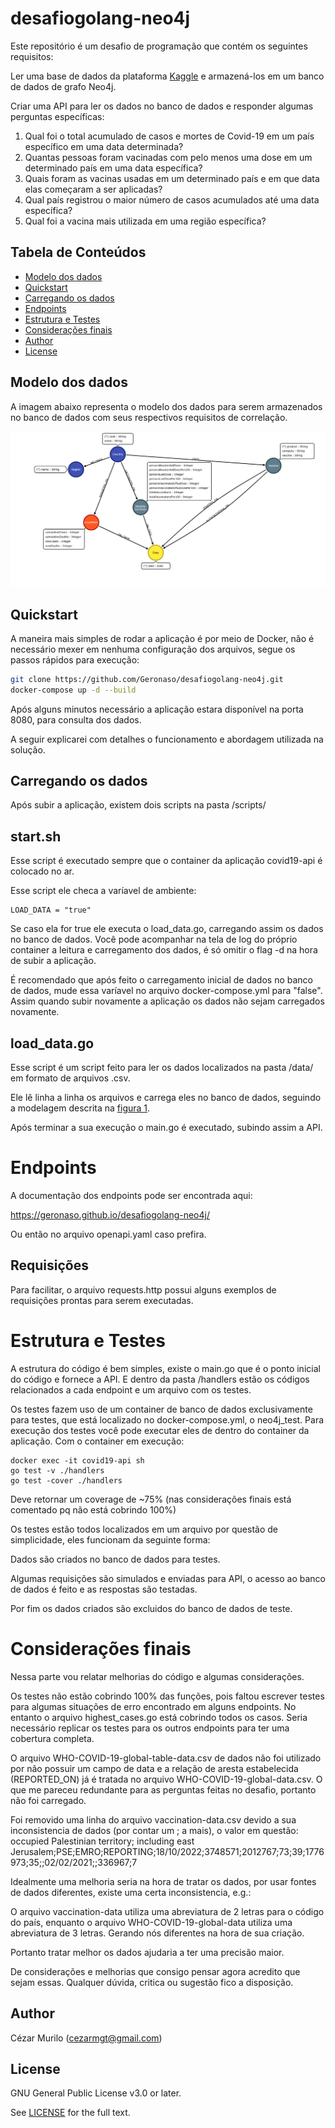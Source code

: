 # desafiogolang-neo4j
Este repositório é um desafio de programação que contém os seguintes requisitos:

Ler uma base de dados da plataforma [Kaggle](https://www.kaggle.com/datasets/abdoomoh/daily-covid-19-data-2020-2024?resource=download) e armazená-los em um banco de dados de grafo Neo4j.

Criar uma API para ler os dados no banco de dados e responder algumas perguntas específicas:

1. Qual foi o total acumulado de casos e mortes de Covid-19 em um país específico em uma data determinada?
2. Quantas pessoas foram vacinadas com pelo menos uma dose em um determinado país em uma data específica?
3. Quais foram as vacinas usadas em um determinado país e em que data elas começaram a ser aplicadas?
4. Qual país registrou o maior número de casos acumulados até uma data específica?
5. Qual foi a vacina mais utilizada em uma região específica?

## Tabela de Conteúdos
- [Modelo dos dados](#modelo-dos-dados)
- [Quickstart](#quickstart)
- [Carregando os dados](#carregando-os-dados)
- [Endpoints](#endpoints)
- [Estrutura e Testes](#estrutura-e-testes)
- [Considerações finais](#considerações-finais)
- [Author](#author)
- [License](#license)

## Modelo dos dados
A imagem abaixo representa o modelo dos dados para serem armazenados no banco de dados com seus respectivos requisitos de correlação.

<a id="image1"></a>
![Modelo](docs/model.png)

## Quickstart
A maneira mais simples de rodar a aplicação é por meio de Docker, não é necessário mexer em nenhuma configuração dos arquivos, segue os passos rápidos para execução:

```bash
git clone https://github.com/Geronaso/desafiogolang-neo4j.git
docker-compose up -d --build

```

Após alguns minutos necessário a aplicação estara disponível na porta 8080, para consulta dos dados.

A seguir explicarei com detalhes o funcionamento e abordagem utilizada na solução.


## Carregando os dados

Após subir a aplicação, existem dois scripts na pasta /scripts/


## start.sh

Esse script é executado sempre que o container da aplicação covid19-api é colocado no ar.

Esse script ele checa a varíavel de ambiente:

```
LOAD_DATA = "true"
```

Se caso ela for true ele executa o load_data.go, carregando assim os dados no banco de dados. Você pode acompanhar na tela de log do próprio container a leitura e carregamento dos dados, é só omitir o flag -d na hora de subir a aplicação.

É recomendado que após feito o carregamento inicial de dados no banco de dados, mude essa varíavel no arquivo docker-compose.yml para "false". Assim quando subir novamente a aplicação os dados não sejam carregados novamente.

## load_data.go

Esse script é um script feito para ler os dados localizados na pasta /data/ em formato de arquivos .csv.

Ele lê linha a linha os arquivos e carrega eles no banco de dados, seguindo a modelagem descrita na [figura 1](#image1).

Após terminar a sua execução o main.go é executado, subindo assim a API.


# Endpoints

A documentação dos endpoints pode ser encontrada aqui:

https://geronaso.github.io/desafiogolang-neo4j/

Ou então no arquivo openapi.yaml caso prefira.

## Requisições
Para facilitar, o arquivo requests.http possui alguns exemplos de requisições prontas para serem executadas.



# Estrutura e Testes
A estrutura do código é bem simples, existe o main.go que é o ponto inicial do código e fornece a API. E dentro da pasta /handlers estão os códigos relacionados a cada endpoint e um arquivo com os testes.


Os testes fazem uso de um container de banco de dados exclusivamente para testes, que está localizado no docker-compose.yml, o neo4j_test.
Para execução dos testes você pode executar eles de dentro do container da aplicação. Com o container em execução:

```
docker exec -it covid19-api sh
go test -v ./handlers
go test -cover ./handlers
```

Deve retornar um coverage de ~75% (nas considerações finais está comentado pq não está cobrindo 100%)


Os testes estão todos localizados em um arquivo por questão de simplicidade, eles funcionam da seguinte forma:

Dados são criados no banco de dados para testes.

Algumas requisições são simulados e enviadas para API, o acesso ao banco de dados é feito e as respostas são testadas.

Por fim os dados criados são excluidos do banco de dados de teste.


# Considerações finais

Nessa parte vou relatar melhorias do código e algumas considerações.

Os testes não estão cobrindo 100% das funções, pois faltou escrever testes para algumas situações de erro encontrado em alguns endpoints. No  entanto o arquivo highest_cases.go está cobrindo todos os casos. Seria necessário replicar os testes para os outros endpoints para ter uma cobertura completa.

O arquivo WHO-COVID-19-global-table-data.csv de dados não foi utilizado por não possuir um campo de data e a relação de aresta estabelecida (REPORTED_ON) já é tratada no arquivo WHO-COVID-19-global-data.csv. O que me pareceu redundante para as perguntas feitas no desafio, portanto não foi carregado.

Foi removido uma linha do arquivo vaccination-data.csv devido a sua inconsistencia de dados (por contar um ; a mais), o valor em questão:
occupied Palestinian territory; including east Jerusalem;PSE;EMRO;REPORTING;18/10/2022;3748571;2012767;73;39;1776973;35;;02/02/2021;;336967;7

Idealmente uma melhoria seria na hora de tratar os dados, por usar fontes de dados diferentes, existe uma certa inconsistencia, e.g.:

O arquivo vaccination-data utiliza uma abreviatura de 2 letras para o código do país, enquanto o arquivo WHO-COVID-19-global-data utiliza uma abreviatura de 3 letras. Gerando nós diferentes na hora de sua criação.

Portanto tratar melhor os dados ajudaria a ter uma precisão maior.


De considerações e melhorias que consigo pensar agora acredito que sejam essas.
Qualquer dúvida, critica ou sugestão fico a disposição.


## Author
Cézar Murilo (cezarmgt@gmail.com)

## License

GNU General Public License v3.0 or later.

See [LICENSE](LICENSE) for the full text.
